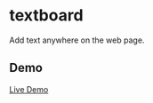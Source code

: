 textboard
=========

Add text anywhere on the web page.


Demo
------

[Live Demo](amerikan.github.io/textboard.js) 
